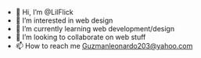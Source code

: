 - 👋 Hi, I’m @LilFlick
- 👀 I’m interested in web design
- 🌱 I’m currently learning web development/design
- 💞️ I’m looking to collaborate on web stuff 
- 📫 How to reach me Guzmanleonardo203@yahoo.com

<!---
LilFlick/LilFlick is a ✨ special ✨ repository because its `README.md` (this file) appears on your GitHub profile.
You can click the Preview link to take a look at your changes.
--->
